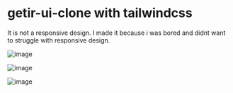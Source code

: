 # getir-ui-clone with tailwindcss
It is not a responsive design. I made it because i was bored and didnt want to struggle with responsive design.

![image](https://user-images.githubusercontent.com/109307635/214307440-a79c18cf-4fdc-4042-bd17-eb69ba40e185.png)


![image](https://user-images.githubusercontent.com/109307635/214307506-5ab9efdb-f8a7-4a50-b353-27503d3b2c90.png)


![image](https://user-images.githubusercontent.com/109307635/214307596-4dd64494-d0b3-4fc5-8f4c-49f02021d31d.png)
